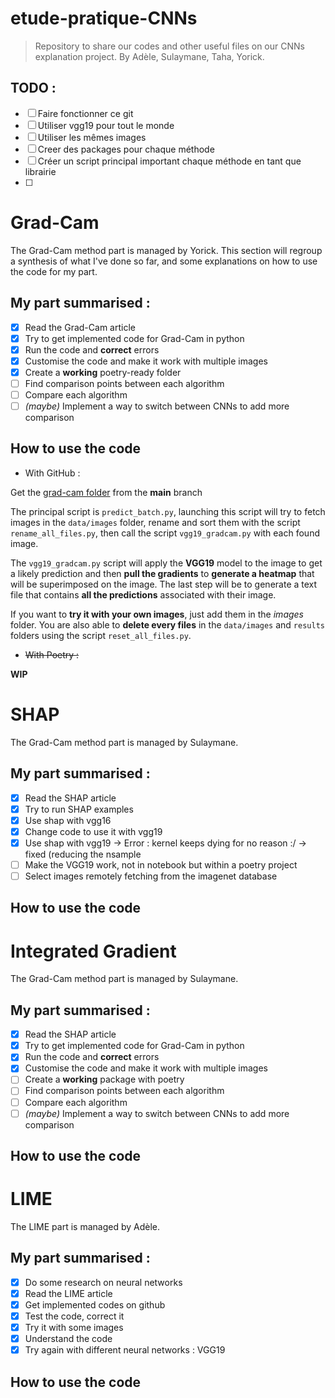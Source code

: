 # etude-pratique-CNNs
> Repository to share our codes and other useful files on our CNNs
> explanation project. By Adèle, Sulaymane, Taha, Yorick.

## TODO :
 - [ ] Faire fonctionner ce git
 - [ ] Utiliser vgg19 pour tout le monde 
 - [ ] Utiliser les mêmes images 
 - [ ] Creer des packages pour chaque méthode
 - [ ] Créer un script principal important chaque méthode en tant que librairie 
 - [ ] 


# Grad-Cam
The Grad-Cam method part is managed by Yorick.
This section will regroup a synthesis of what I've done so far, and some explanations on how to use the code for my part.

## My part summarised :

 - [x] Read the Grad-Cam article
 - [x] Try to get implemented code for Grad-Cam in python
 - [x] Run the code and **correct** errors
 - [x] Customise the code and make it work with multiple images
 - [x] Create a **working** poetry-ready folder
 - [ ] Find comparison points between each algorithm
 - [ ] Compare each algorithm
 - [ ] *(maybe)* Implement a way to switch between CNNs to add more comparison

## How to use the code

 - With GitHub :

Get the [grad-cam folder](https://github.com/LarveTable/etude-pratique-CNNs/tree/21a1fdaff7529f685fdb3f1e3cab8b9a136c9b0b/grad-cam) from the **main** branch

The principal script is `predict_batch.py`, launching this script will try to fetch images in the `data/images` folder, rename and sort them with the script `rename_all_files.py`, then call the script `vgg19_gradcam.py` with each found image.

The `vgg19_gradcam.py` script will apply the **VGG19** model to the image to get a likely prediction and then **pull the gradients** to **generate a heatmap** that will be superimposed on the image. The last step will be to generate a text file that contains **all the predictions** associated with their image.

 If you want to **try it with your own images**, just add them in the *images* folder. 
 You are also able to **delete every files** in the `data/images` and `results` folders using the script `reset_all_files.py`.

- ~~With Poetry :~~

**WIP**

# SHAP
The Grad-Cam method part is managed by Sulaymane.

## My part summarised :
 - [x] Read the SHAP article
 - [x] Try to run SHAP examples 
 - [x] Use shap with vgg16
 - [x] Change code to use it with vgg19
 - [x] Use shap with vgg19 -> Error : kernel keeps dying for no reason :/ -> fixed (reducing the nsample 
 - [ ] Make the VGG19 work, not in notebook but within a poetry project
 - [ ] Select images remotely fetching from the imagenet database 

## How to use the code

# Integrated Gradient 
The Grad-Cam method part is managed by Sulaymane.

## My part summarised :

 - [x] Read the SHAP article
 - [x] Try to get implemented code for Grad-Cam in python
 - [x] Run the code and **correct** errors
 - [x] Customise the code and make it work with multiple images
 - [ ] Create a **working** package with poetry
 - [ ] Find comparison points between each algorithm
 - [ ] Compare each algorithm
 - [ ] *(maybe)* Implement a way to switch between CNNs to add more comparison

## How to use the code

# LIME 
The LIME part is managed by Adèle.

## My part summarised :

 - [x] Do some research on neural networks
 - [x] Read the LIME article
 - [x] Get implemented codes on github
 - [x] Test the code, correct it
 - [x] Try it with some images
 - [x] Understand the code
 - [x] Try again with different neural networks : VGG19

## How to use the code

